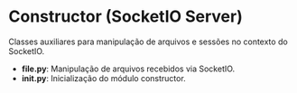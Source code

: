 # Constructor (SocketIO Server)

Classes auxiliares para manipulação de arquivos e sessões no contexto do SocketIO.

- **file.py**: Manipulação de arquivos recebidos via SocketIO.
- **__init__.py**: Inicialização do módulo constructor.
